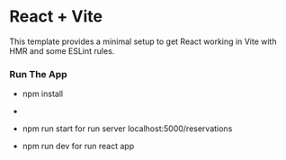 # React + Vite

This template provides a minimal setup to get React working in Vite with HMR and some ESLint rules.

### Run The App

- npm install
- 
- npm run start  for run server localhost:5000/reservations

- npm run dev    for run react app



 
 
